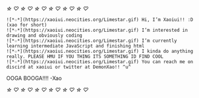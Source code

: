 *☆* *♡* *☆* *♡* *☆* *♡* *☆* *♡* *☆* *♡* *☆* *♡*

```
![*☆*](https://xaoiui.neocities.org/Limestar.gif) Hi, I’m Xaoiui!! :D (xao for short)
![*☆*](https://xaoiui.neocities.org/Limestar.gif) I’m interested in drawing and obviously coding
![*☆*](https://xaoiui.neocities.org/Limestar.gif) I’m currently learning intermediate JavaScript and finishing html
![*☆*](https://xaoiui.neocities.org/Limestar.gif) I kinda do anything really. PLEASE HMU IF YOU THING ITS SOMETHING ID FIND COOL
![*☆*](https://xaoiui.neocities.org/Limestar.gif) You can reach me on discird at xaoiui or twitter at DemonXao!! ^u^
```

<!---
0p3rat0r666/0p3rat0r666 is a ✨ special ✨ repository because its `README.md` (this file) appears on your GitHub profile.
You can click the Preview link to take a look at your changes.
--->
OOGA BOOGA!!!!
-Xao

*☆* *♡* *☆* *♡* *☆* *♡* *☆* *♡* *☆* *♡* *☆* *♡*
